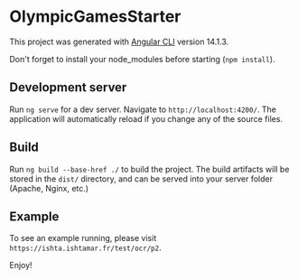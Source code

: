 # OlympicGamesStarter

This project was generated with [Angular CLI](https://github.com/angular/angular-cli) version 14.1.3.

Don't forget to install your node_modules before starting (`npm install`).

## Development server

Run `ng serve` for a dev server. Navigate to `http://localhost:4200/`. The application will automatically reload if you change any of the source files.

## Build

Run `ng build --base-href ./` to build the project. The build artifacts will be stored in the `dist/` directory, and can be served into your server folder (Apache, Nginx, etc.)

## Example

To see an example running, please visit `https://ishta.ishtamar.fr/test/ocr/p2`.

Enjoy!
